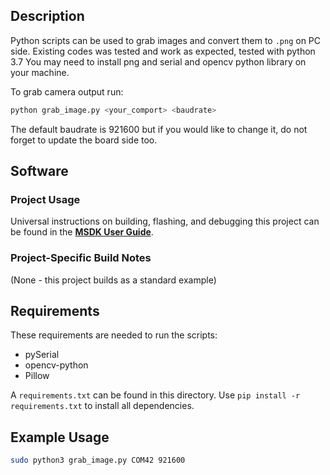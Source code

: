 ## Description

Python scripts can be used to grab images and convert them to `.png` on PC side.
Existing codes was tested and work as expected, tested with python 3.7
You may need to install png and serial and opencv python library on your machine.

To grab camera output run:

```bash
python grab_image.py <your_comport> <baudrate>
```

The default baudrate is 921600 but if you would like to change it, do not forget to update the board side too.


## Software

### Project Usage

Universal instructions on building, flashing, and debugging this project can be found in the **[MSDK User Guide](https://analog-devices-msdk.github.io/msdk/USERGUIDE/)**.

### Project-Specific Build Notes

(None - this project builds as a standard example)

## Requirements

These requirements are needed to run the scripts:

- pySerial
- opencv-python
- Pillow

A `requirements.txt` can be found in this directory.  Use `pip install -r requirements.txt` to install all dependencies.

## Example Usage

```bash
sudo python3 grab_image.py COM42 921600
```
